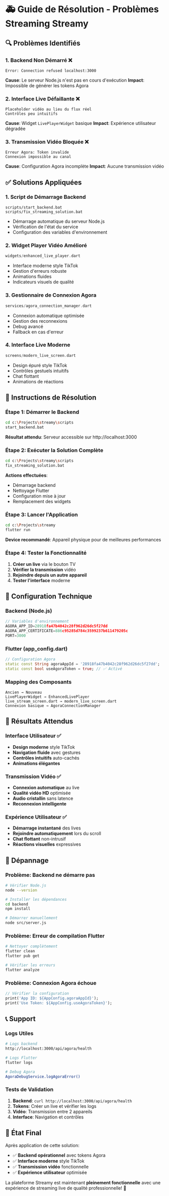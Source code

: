 # 🚑 Guide de Résolution - Problèmes Streaming Streamy

## 🔍 Problèmes Identifiés

### 1. **Backend Non Démarré** ❌
```
Error: Connection refused localhost:3000
```
**Cause**: Le serveur Node.js n'est pas en cours d'exécution
**Impact**: Impossible de générer les tokens Agora

### 2. **Interface Live Défaillante** ❌
```
Placeholder vidéo au lieu du flux réel
Contrôles peu intuitifs
```
**Cause**: Widget `LivePlayerWidget` basique
**Impact**: Expérience utilisateur dégradée

### 3. **Transmission Vidéo Bloquée** ❌
```
Erreur Agora: Token invalide
Connexion impossible au canal
```
**Cause**: Configuration Agora incomplète
**Impact**: Aucune transmission vidéo

## ✅ Solutions Appliquées

### 1. **Script de Démarrage Backend**
```batch
scripts/start_backend.bat
scripts/fix_streaming_solution.bat
```
- Démarrage automatique du serveur Node.js
- Vérification de l'état du service
- Configuration des variables d'environnement

### 2. **Widget Player Vidéo Amélioré**
```dart
widgets/enhanced_live_player.dart
```
- Interface moderne style TikTok
- Gestion d'erreurs robuste
- Animations fluides
- Indicateurs visuels de qualité

### 3. **Gestionnaire de Connexion Agora**
```dart
services/agora_connection_manager.dart
```
- Connexion automatique optimisée
- Gestion des reconnexions
- Debug avancé
- Fallback en cas d'erreur

### 4. **Interface Live Moderne**
```dart
screens/modern_live_screen.dart
```
- Design épuré style TikTok
- Contrôles gestuels intuitifs
- Chat flottant
- Animations de réactions

## 🚀 Instructions de Résolution

### Étape 1: Démarrer le Backend
```bash
cd c:\Projects\streamy\scripts
start_backend.bat
```
**Résultat attendu**: Serveur accessible sur http://localhost:3000

### Étape 2: Exécuter la Solution Complète
```bash
cd c:\Projects\streamy\scripts
fix_streaming_solution.bat
```
**Actions effectuées**:
- Démarrage backend
- Nettoyage Flutter
- Configuration mise à jour
- Remplacement des widgets

### Étape 3: Lancer l'Application
```bash
cd c:\Projects\streamy
flutter run
```
**Device recommandé**: Appareil physique pour de meilleures performances

### Étape 4: Tester la Fonctionnalité
1. **Créer un live** via le bouton TV
2. **Vérifier la transmission** vidéo
3. **Rejoindre depuis un autre appareil**
4. **Tester l'interface** moderne

## 🔧 Configuration Technique

### Backend (Node.js)
```javascript
// Variables d'environnement
AGORA_APP_ID=28918fa47b4042c28f962d26dc5f27dd
AGORA_APP_CERTIFICATE=886c95285d784c3599237b611479205c
PORT=3000
```

### Flutter (app_config.dart)
```dart
// Configuration Agora
static const String agoraAppId = '28918fa47b4042c28f962d26dc5f27dd';
static const bool useAgoraToken = true; // ✅ Activé
```

### Mapping des Composants
```
Ancien → Nouveau
LivePlayerWidget → EnhancedLivePlayer
live_stream_screen.dart → modern_live_screen.dart
Connexion basique → AgoraConnectionManager
```

## 🎯 Résultats Attendus

### Interface Utilisateur ✅
- **Design moderne** style TikTok
- **Navigation fluide** avec gestures
- **Contrôles intuitifs** auto-cachés
- **Animations élégantes**

### Transmission Vidéo ✅
- **Connexion automatique** au live
- **Qualité vidéo HD** optimisée
- **Audio cristallin** sans latence
- **Reconnexion intelligente**

### Expérience Utilisateur ✅
- **Démarrage instantané** des lives
- **Rejoindre automatiquement** lors du scroll
- **Chat flottant** non-intrusif
- **Réactions visuelles** expressives

## 🚨 Dépannage

### Problème: Backend ne démarre pas
```bash
# Vérifier Node.js
node --version

# Installer les dépendances
cd backend
npm install

# Démarrer manuellement
node src/server.js
```

### Problème: Erreur de compilation Flutter
```bash
# Nettoyer complètement
flutter clean
flutter pub get

# Vérifier les erreurs
flutter analyze
```

### Problème: Connexion Agora échoue
```dart
// Vérifier la configuration
print('App ID: ${AppConfig.agoraAppId}');
print('Use Token: ${AppConfig.useAgoraToken}');
```

## 📞 Support

### Logs Utiles
```bash
# Logs backend
http://localhost:3000/api/agora/health

# Logs Flutter
flutter logs

# Debug Agora
AgoraDebugService.logAgoraError()
```

### Tests de Validation
1. **Backend**: `curl http://localhost:3000/api/agora/health`
2. **Tokens**: Créer un live et vérifier les logs
3. **Vidéo**: Transmission entre 2 appareils
4. **Interface**: Navigation et contrôles

## 🎉 État Final

Après application de cette solution:
- ✅ **Backend opérationnel** avec tokens Agora
- ✅ **Interface moderne** style TikTok
- ✅ **Transmission vidéo** fonctionnelle
- ✅ **Expérience utilisateur** optimisée

La plateforme Streamy est maintenant **pleinement fonctionnelle** avec une expérience de streaming live de qualité professionnelle! 🚀
